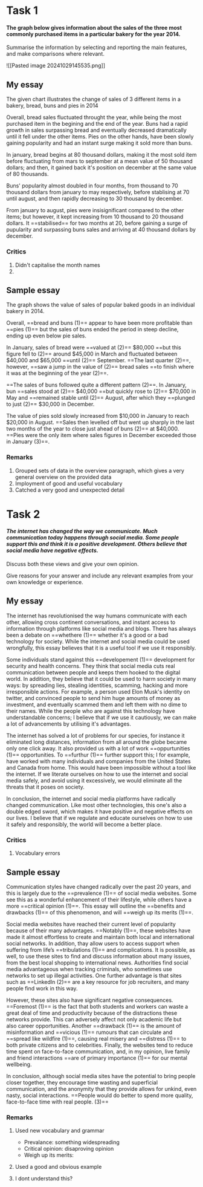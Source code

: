 # Task 1

#### The graph below gives information about the sales of the three most commonly purchased items in a particular bakery for the year 2014.  
  
Summarise the information by selecting and reporting the main features, and make comparisons where relevant.

![[Pasted image 20241029145535.png]]
## My essay

The given chart illustrates the change of sales of 3 different items in a bakery, bread, buns and pies in 2014

Overall, bread sales fluctuated throught the year, while being the most purchased item in the begining and the end of the year. Buns had a rapid growth in sales surpassing bread and eventually decreased dramatically until it fell under the other items. Pies on the other hands, have been slowly gaining popularity and had an instant surge making it sold more than buns.

In january, bread begins at 80 thousand dollars, making it the most sold item before fluctuating from mars to september at a mean value of 50 thousand dollars; and then, it gained back it's position on december at the same value of 80 thousands. 

Buns' popularity almost doubled in four months, from  thousand to 70 thousand dollars from january to may respectively, before stablising at 70 until august, and then rapidly decreasing to 30 thousand by december.

From january to august, pies were insisignificant compared to the other items; but however, it kept increasing from 10 thousand to 20 thousand dollars. It ==stabilised== for two months at 20, before gaining a surge of pupularity and surpassing buns sales and arriving at 40 thousand dollars by december. 

### Critics

1. Didn't capitalise the month names
2. 


## Sample essay

The graph shows the value of sales of popular baked goods in an individual bakery in 2014.

Overall, ==bread and buns (1)== appear to have been more profitable than ==pies (1)== but the sales of buns ended the period in steep decline, ending up even below pie sales.

In January, sales of bread were ==valued at (2)== $80,000 ==but this figure fell to (2)== around $45,000 in March and fluctuated between $40,000 and $65,000 ==until (2)== September. ==The last quarter (2)==, however, ==saw a jump in the value of (2)== bread sales ==to finish where it was at the beginning of the year (2)==.

==The sales of buns followed quite a different pattern (2)==. In January, bun ==sales stood at (2)== $40,000 ==but quickly rose to (2)== $70,000 in May and ==remained stable until (2)== August, after which they ==plunged to just (2)== $30,000 in December.

The value of pies sold slowly increased from $10,000 in January to reach $20,000 in August. ==Sales then levelled off but went up sharply in the last two months of the year to close just ahead of buns (2)== at $40,000. ==Pies were the only item where sales figures in December exceeded those in January (3)==.

### Remarks

1. Grouped sets of data in the overview paragraph, which gives a very general overview on the provided data
2. Imployment of good and useful vocabulary 
3. Catched a very good and unexpected detail 


# Task 2

#### _The internet has changed the way we communicate. Much communication today happens through social media. Some people support this and think it is a positive development. Others believe that social media have negative effects._  
  
Discuss both these views and give your own opinion.  
  
Give reasons for your answer and include any relevant examples from your own knowledge or experience.

## My essay

The internet has revolutionised the way humans communicate with each other, allowing cross continent conversations, and instant access to information through platforms like social media and blogs. There has always been a debate on ==whethere (1)== whether it's a good or a bad technology for society. While the internet and social media could be used wrongfully, this essay believes that it is a useful tool if we use it responsibly.

Some individuals stand against this ==developement (1)== development for security and health concerns. They think that social media cuts real communication between people and keeps them hooked to the digital world. In addition, they believe that it could be used to harm society in many ways: by spreading lies, stealing identities, scamming, hacking and more irresponsible actions. For example, a person used Elon Musk's identity on twitter, and convinced people to send him huge amounts of money as investment, and eventually scammed them and left them with no dime to their names. While the people who are against this technology have understandable concerns; I believe that if we use it cautiously, we can make a lot of advancements by utilising it's advantages.

The internet has solved a lot of problems for our species, for instance it eliminated long distances, information from all around the globe became only one click away. It also provided us with a lot of work ==oppurtunities (1)== opportunities. To ==furthur (1)== further support this; I for example, have worked with many individuals and companies from the United States and Canada from home. This would have been impossible without a tool like the internet.
If we literate ourselves on how to use the internet and social media safely, and avoid using it excessively, we would eliminate all the threats that it poses on society.

In conclusion, the internet and social media platforms have radically changed communication. Like most other technologies, this one's also a double edged sword, which makes it have positive and negative effects on our lives. I believe that if we regulate and educate ourselves on how to use it safely and responsibly, the world will become a better place.

### Critics

1. Vocabulary errors



## Sample essay

Communication styles have changed radically over the past 20 years, and this is largely due to the ==prevalence (1)== of social media websites. Some see this as a wonderful enhancement of their lifestyle, while others have a more ==critical opinion (1)==. This essay will outline the ==benefits and drawbacks (1)== of this phenomenon, and will ==weigh up its merits (1)==.

Social media websites have reached their current level of popularity because of their many advantages. ==Notably (1)==, these websites have made it almost effortless to create and maintain both local and international social networks. In addition, thay allow users to access support when suffering from life’s ==tribulations (1)== and complications. It is possible, as well, to use these sites to find and discuss information about many issues, from the best local shopping to international news. Authorities find social media advantageous when tracking criminals, who sometimes use networks to set up illegal activities. One further advantage is that sites such as ==LinkedIn (2)== are a key resource for job recruiters, and many people find work in this way.

However, these sites also have significant negative consequences. ==Foremost (1)== is the fact that both students and workers can waste a great deal of time and productivity because of the distractions these networks provide. This can adversely affect not only academic life but also career opportunities. Another ==drawback (1)== is the amount of misinformation and ==vicious (1)== rumours that can circulate and ==spread like wildfire (1)==, causing real misery and ==distress (1)== to both private citizens and to celebrities. Finally, the websites tend to reduce time spent on face-to-face communication, and, in my opinion, live family and friend interactions ==are of primary importance (1)== for our mental wellbeing.

In conclusion, although social media sites have the potential to bring people closer together, they encourage time wasting and superficial communication, and the anonymity that they provide allows for unkind, even nasty, social interactions. ==People would do better to spend more quality, face-to-face time with real people. (3)==

### Remarks

1. Used new vocabulary and grammar
	- Prevalance: something widespreading
	- Critical opinion: disaproving opinion
	- Weigh up its merits: 

2. Used a good and obvious example
3. I dont understand this?